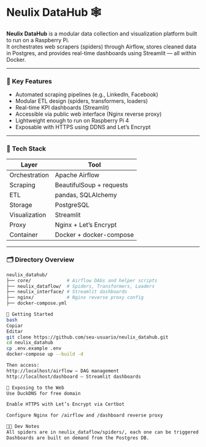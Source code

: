 # Neulix DataHub 🕸️

**Neulix DataHub** is a modular data collection and visualization platform built to run on a Raspberry Pi.  
It orchestrates web scrapers (spiders) through Airflow, stores cleaned data in Postgres, and provides real-time dashboards using Streamlit — all within Docker.

---

### 📌 Key Features

- Automated scraping pipelines (e.g., LinkedIn, Facebook)
- Modular ETL design (spiders, transformers, loaders)
- Real-time KPI dashboards (Streamlit)
- Accessible via public web interface (Nginx reverse proxy)
- Lightweight enough to run on Raspberry Pi 4
- Exposable with HTTPS using DDNS and Let’s Encrypt

---

### 🧱 Tech Stack

| Layer         | Tool                     |
|---------------|--------------------------|
| Orchestration | Apache Airflow           |
| Scraping      | BeautifulSoup + requests |
| ETL           | pandas, SQLAlchemy       |
| Storage       | PostgreSQL               |
| Visualization | Streamlit                |
| Proxy         | Nginx + Let’s Encrypt    |
| Container     | Docker + docker-compose  |

---

### 🗂 Directory Overview

```bash
neulix_datahub/
├── core/             # Airflow DAGs and helper scripts
├── neulix_dataflow/  # Spiders, Transformers, Loaders
├── neulix_interface/ # Streamlit dashboards
├── nginx/            # Nginx reverse proxy config
├── docker-compose.yml

🚀 Getting Started
bash
Copiar
Editar
git clone https://github.com/seu-usuario/neulix_datahub.git
cd neulix_datahub
cp .env.example .env
docker-compose up --build -d

Then access:
http://localhost/airflow – DAG management
http://localhost/dashboard – Streamlit dashboards

🔐 Exposing to the Web
Use DuckDNS for free domain

Enable HTTPS with Let’s Encrypt via Certbot

Configure Nginx for /airflow and /dashboard reverse proxy

👨‍💻 Dev Notes
All spiders are in neulix_dataflow/spiders/, each one can be triggered by a DAG.
Dashboards are built on demand from the Postgres DB.
